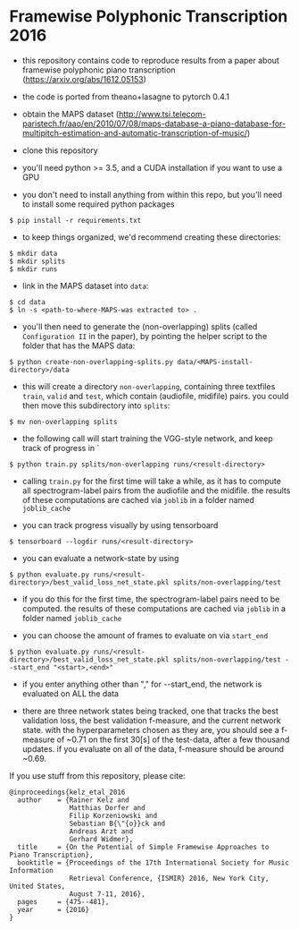# Framewise Polyphonic Transcription 2016
- this repository contains code to reproduce results from a paper about framewise polyphonic piano transcription (https://arxiv.org/abs/1612.05153)

- the code is ported from theano+lasagne to pytorch 0.4.1

- obtain the MAPS dataset (http://www.tsi.telecom-paristech.fr/aao/en/2010/07/08/maps-database-a-piano-database-for-multipitch-estimation-and-automatic-transcription-of-music/)

- clone this repository

- you'll need python >= 3.5, and a CUDA installation if you want to use a GPU

- you don't need to install anything from within this repo, but you'll need to install some required python packages
```
$ pip install -r requirements.txt
```

- to keep things organized, we'd recommend creating these directories:
```
$ mkdir data
$ mkdir splits
$ mkdir runs
```

- link in the MAPS dataset into `data`:
```
$ cd data
$ ln -s <path-to-where-MAPS-was extracted to> .
```

- you'll then need to generate the (non-overlapping) splits (called `Configuration II` in the paper), by pointing the helper script to the folder that has the MAPS data:
```
$ python create-non-overlapping-splits.py data/<MAPS-install-directory>/data
```

- this will create a directory `non-overlapping`, containing three textfiles `train`, `valid` and `test`, which contain (audiofile, midifile) pairs. you could then move this subdirectory into `splits`:
```
$ mv non-overlapping splits
```

- the following call will start training the VGG-style network, and keep track of progress in `<result-directory>
```
$ python train.py splits/non-overlapping runs/<result-directory>
```

- calling `train.py` for the first time will take a while, as it has to compute all spectrogram-label pairs from the audiofile and the midifile. the results of these computations are cached via `joblib` in a folder named `joblib_cache`

- you can track progress visually by using tensorboard
```
$ tensorboard --logdir runs/<result-directory>
```

- you can evaluate a network-state by using
```
$ python evaluate.py runs/<result-directory>/best_valid_loss_net_state.pkl splits/non-overlapping/test
```

- if you do this for the first time, the spectrogram-label pairs need to be computed. the results of these computations are cached via `joblib` in a folder named `joblib_cache`

- you can choose the amount of frames to evaluate on via `start_end`
```
$ python evaluate.py runs/<result-directory>/best_valid_loss_net_state.pkl splits/non-overlapping/test --start_end "<start>,<end>"
```

- if you enter anything other than "<number>,<number>" for --start_end, the network is evaluated on ALL the data

- there are three network states being tracked, one that tracks the best validation loss, the best validation f-measure, and the current network state. with the hyperparameters chosen as they are, you should see a f-measure of ~0.71 on the first 30[s] of the test-data, after a few thousand updates. if you evaluate on all of the data, f-measure should be around ~0.69.


If you use stuff from this repository, please cite:
```
@inproceedings{kelz_etal_2016
  author    = {Rainer Kelz and
               Matthias Dorfer and
               Filip Korzeniowski and
               Sebastian B{\"{o}}ck and
               Andreas Arzt and
               Gerhard Widmer},
  title     = {On the Potential of Simple Framewise Approaches to Piano Transcription},
  booktitle = {Proceedings of the 17th International Society for Music Information
               Retrieval Conference, {ISMIR} 2016, New York City, United States,
               August 7-11, 2016},
  pages     = {475--481},
  year      = {2016}
}
```